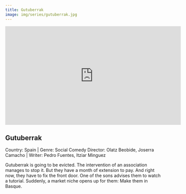 ```yaml
---
title: Gutuberrak
image: img/series/gutuberrak.jpg
---
```

<iframe width="560" height="315" src="https://www.youtube.com/watch?v=Y4QVM4ZZn_U" frameborder="0" allow="accelerometer; autoplay; encrypted-media; gyroscope; picture-in-picture" allowfullscreen></iframe>

## Gutuberrak
Country: Spain | Genre: Social Comedy
Director:  Olatz Beobide, Joserra Camacho | Writer: Pedro Fuentes, Itziar Minguez

Gutuberrak is going to be evicted. The intervention of an association manages to stop it. But they have a month of extension to pay. And right now, they have to fix the front door. One of the sons advises them to watch a tutorial. Suddenly, a market niche opens up for them: Make them in Basque.